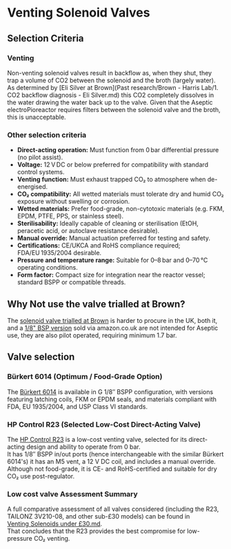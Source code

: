# Venting Solenoid Valves
## Selection Criteria
### Venting
Non-venting solenoid valves result in backflow as, when they shut, they trap a volume of CO2 between the solenoid and the broth (largely water).  As determined by [Eli Silver at Brown](Past research/Brown - Harris Lab/1. CO2 backflow diagnosis - Eli Silver.md) this CO2 completely dissolves in the water drawing the water back up to the valve.  Given that the Aseptic electroPioreactor requires filters between the solenoid valve and the broth, this is unacceptable.

### Other selection criteria
- **Direct-acting operation:** Must function from 0 bar differential pressure (no pilot assist).
- **Voltage:** 12 V DC or below preferred for compatibility with standard control systems.
- **Venting function:** Must exhaust trapped CO₂ to atmosphere when de-energised.
- **CO₂ compatibility:** All wetted materials must tolerate dry and humid CO₂ exposure without swelling or corrosion.
- **Wetted materials:** Prefer food-grade, non-cytotoxic materials (e.g. FKM, EPDM, PTFE, PPS, or stainless steel).
- **Sterilisability:** Ideally capable of cleaning or sterilisation (EtOH, peracetic acid, or autoclave resistance desirable).
- **Manual override:** Manual actuation preferred for testing and safety.
- **Certifications:** CE/UKCA and RoHS compliance required; FDA/EU 1935/2004 desirable.
- **Pressure and temperature range:** Suitable for 0–8 bar and 0–70 °C operating conditions.
- **Form factor:** Compact size for integration near the reactor vessel; standard BSPP or compatible threads.

## Why Not use the valve trialled at Brown?
The [solenoid valve trialled at Brown](https://a.co/d/0sMpHv1) is harder to procure in the UK, both it, and a [1/8" BSP version](https://amzn.eu/d/7Ma3tM2) sold via amazon.co.uk are not intended for Aseptic use, they are also pilot operated, requiring minimum 1.7 bar.

## Valve selection
### Bürkert 6014 (Optimum / Food-Grade Option)
The [Bürkert 6014](https://tameson.co.uk/products/solenoid-valve-3-2-way-g1-8-bistable-brass-fkm-0-16bar-232psi-12vdc-latching-6014-209280) is available in G 1/8″ BSPP configuration, with versions featuring latching coils, FKM or EPDM seals, and materials compliant with FDA, EU 1935/2004, and USP Class VI standards.  

### HP Control R23 (Selected Low-Cost Direct-Acting Valve)
The [HP Control R23](Venting%20Solenoids%20under%20£30.md) is a low-cost venting valve, selected for its direct-acting design and ability to operate from 0 bar.  
It has 1/8″ BSPP in/out ports (hence interchangeable with the similar Bürkert 6014's) it has an M5 vent, a 12 V DC coil, and includes a manual override.  
Although not food-grade, it is CE- and RoHS-certified and suitable for dry CO₂ use post-regulator.  

### Low cost valve Assessment Summary
A full comparative assessment of all valves considered (including the R23, TAILONZ 3V210-08, and other sub-£30 models) can be found in  
[Venting Solenoids under £30.md](Venting%20Solenoids%20under%20£30.md).  
That concludes that the R23 provides the best compromise for low-pressure CO₂ venting.

